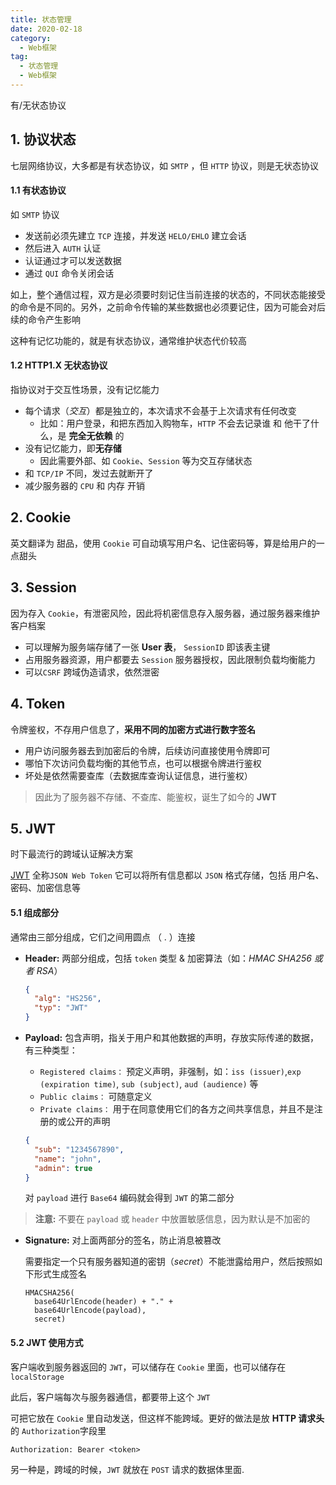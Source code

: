 ```yaml
---
title: 状态管理
date: 2020-02-18
category:
  - Web框架
tag:
  - 状态管理
  - Web框架
---
```


有/无状态协议

<!--more-->

## 1. 协议状态

七层网络协议，大多都是有状态协议，如 `SMTP` ，但 `HTTP` 协议，则是无状态协议

#### 1.1 有状态协议

如 `SMTP` 协议

- 发送前必须先建立 `TCP` 连接，并发送 `HELO/EHLO` 建立会话
- 然后进入 `AUTH` 认证
- 认证通过才可以发送数据
- 通过 `QUI` 命令关闭会话

如上，整个通信过程，双方是必须要时刻记住当前连接的状态的，不同状态能接受的命令是不同的。另外，之前命令传输的某些数据也必须要记住，因为可能会对后续的命令产生影响

这种有记忆功能的，就是有状态协议，通常维护状态代价较高

#### 1.2 HTTP1.X 无状态协议

指协议对于交互性场景，没有记忆能力

- 每个请求（_交互_）都是独立的，本次请求不会基于上次请求有任何改变
  - 比如：用户登录，和把东西加入购物车，`HTTP` 不会去记录谁 和 他干了什么，是 **完全无依赖** 的
- 没有记忆能力，即**无存储**
  - 因此需要外部、如 `Cookie`、`Session` 等为交互存储状态
- 和 `TCP/IP` 不同，发过去就断开了
- 减少服务器的 `CPU` 和 内存 开销

## 2. Cookie

英文翻译为 甜品，使用 `Cookie` 可自动填写用户名、记住密码等，算是给用户的一点甜头

## 3. Session

因为存入 `Cookie`，有泄密风险，因此将机密信息存入服务器，通过服务器来维护客户档案

- 可以理解为服务端存储了一张 **User 表**， `SessionID` 即该表主键
- 占用服务器资源，用户都要去 `Session` 服务器授权，因此限制负载均衡能力
- 可以`CSRF` 跨域伪造请求，依然泄密

## 4. Token

令牌鉴权，不存用户信息了，**采用不同的加密方式进行数字签名**

- 用户访问服务器去到加密后的令牌，后续访问直接使用令牌即可
- 哪怕下次访问负载均衡的其他节点，也可以根据令牌进行鉴权
- 坏处是依然需要查库（去数据库查询认证信息，进行鉴权）

> 因此为了服务器不存储、不查库、能鉴权，诞生了如今的 **JWT**

## 5. JWT

时下最流行的跨域认证解决方案

[JWT](http://www.ruanyifeng.com/blog/2018/07/json_web_token-tutorial.html) 全称`JSON Web Token` 它可以将所有信息都以 `JSON` 格式存储，包括 用户名、密码、加密信息等

#### 5.1 组成部分

通常由三部分组成，它们之间用圆点 （ . ）连接

- **Header:** 两部分组成，包括 `token` 类型 & 加密算法（如：_HMAC SHA256 或者 RSA_）

  ```json
  {
    "alg": "HS256",
    "typ": "JWT"
  }
  ```

- **Payload:** 包含声明，指关于用户和其他数据的声明，存放实际传递的数据，有三种类型：

  - `Registered claims：` 预定义声明，非强制，如：`iss (issuer)`,`exp (expiration time)`, `sub (subject)`, `aud (audience)` 等
  - `Public claims：` 可随意定义
  - `Private claims：` 用于在同意使用它们的各方之间共享信息，并且不是注册的或公开的声明

  ```json
  {
    "sub": "1234567890",
    "name": "john",
    "admin": true
  }
  ```

  对 `payload` 进行 `Base64` 编码就会得到 `JWT` 的第二部分

> **注意:** 不要在 `payload` 或 `header` 中放置敏感信息，因为默认是不加密的

- **Signature:** 对上面两部分的签名，防止消息被篡改

  需要指定一个只有服务器知道的密钥（_secret_）不能泄露给用户，然后按照如下形式生成签名

  ```http
  HMACSHA256(
    base64UrlEncode(header) + "." +
    base64UrlEncode(payload),
    secret)
  ```

#### 5.2 JWT 使用方式

客户端收到服务器返回的 `JWT`，可以储存在 `Cookie` 里面，也可以储存在 `localStorage`

此后，客户端每次与服务器通信，都要带上这个 `JWT`

可把它放在 `Cookie` 里自动发送，但这样不能跨域。更好的做法是放 **HTTP 请求头** 的 `Authorization`字段里

```http
Authorization: Bearer <token>
```

另一种是，跨域的时候，`JWT` 就放在 `POST` 请求的数据体里面.
